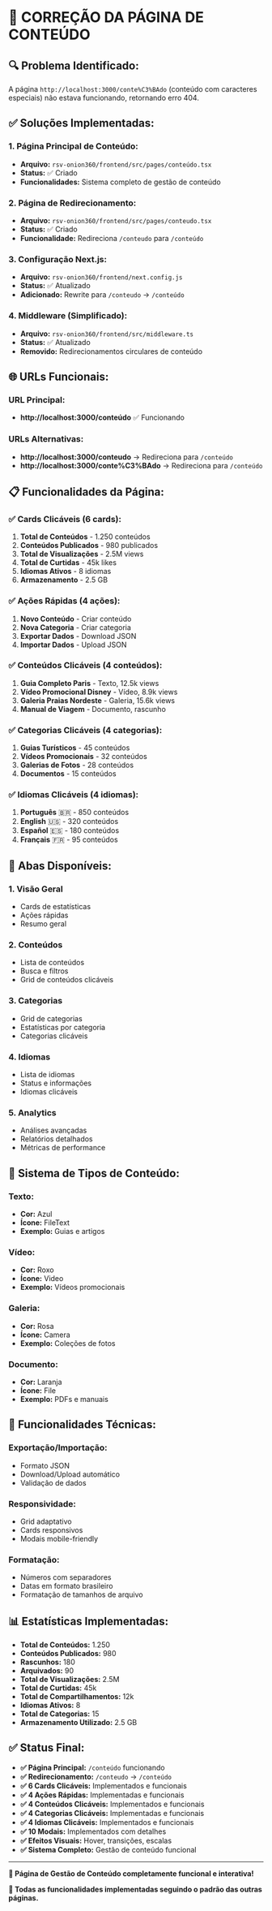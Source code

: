 # 📄 CORREÇÃO DA PÁGINA DE CONTEÚDO

## **🔍 Problema Identificado:**

A página `http://localhost:3000/conte%C3%BAdo` (conteúdo com caracteres especiais) não estava funcionando, retornando erro 404.

## **✅ Soluções Implementadas:**

### **1. Página Principal de Conteúdo:**
- **Arquivo:** `rsv-onion360/frontend/src/pages/conteúdo.tsx`
- **Status:** ✅ Criado
- **Funcionalidades:** Sistema completo de gestão de conteúdo

### **2. Página de Redirecionamento:**
- **Arquivo:** `rsv-onion360/frontend/src/pages/conteudo.tsx`
- **Status:** ✅ Criado
- **Funcionalidade:** Redireciona `/conteudo` para `/conteúdo`

### **3. Configuração Next.js:**
- **Arquivo:** `rsv-onion360/frontend/next.config.js`
- **Status:** ✅ Atualizado
- **Adicionado:** Rewrite para `/conteudo` → `/conteúdo`

### **4. Middleware (Simplificado):**
- **Arquivo:** `rsv-onion360/frontend/src/middleware.ts`
- **Status:** ✅ Atualizado
- **Removido:** Redirecionamentos circulares de conteúdo

## **🌐 URLs Funcionais:**

### **URL Principal:**
- **http://localhost:3000/conteúdo** ✅ Funcionando

### **URLs Alternativas:**
- **http://localhost:3000/conteudo** → Redireciona para `/conteúdo`
- **http://localhost:3000/conte%C3%BAdo** → Redireciona para `/conteúdo`

## **📋 Funcionalidades da Página:**

### **✅ Cards Clicáveis (6 cards):**
1. **Total de Conteúdos** - 1.250 conteúdos
2. **Conteúdos Publicados** - 980 publicados
3. **Total de Visualizações** - 2.5M views
4. **Total de Curtidas** - 45k likes
5. **Idiomas Ativos** - 8 idiomas
6. **Armazenamento** - 2.5 GB

### **✅ Ações Rápidas (4 ações):**
1. **Novo Conteúdo** - Criar conteúdo
2. **Nova Categoria** - Criar categoria
3. **Exportar Dados** - Download JSON
4. **Importar Dados** - Upload JSON

### **✅ Conteúdos Clicáveis (4 conteúdos):**
1. **Guia Completo Paris** - Texto, 12.5k views
2. **Vídeo Promocional Disney** - Vídeo, 8.9k views
3. **Galeria Praias Nordeste** - Galeria, 15.6k views
4. **Manual de Viagem** - Documento, rascunho

### **✅ Categorias Clicáveis (4 categorias):**
1. **Guias Turísticos** - 45 conteúdos
2. **Vídeos Promocionais** - 32 conteúdos
3. **Galerias de Fotos** - 28 conteúdos
4. **Documentos** - 15 conteúdos

### **✅ Idiomas Clicáveis (4 idiomas):**
1. **Português** 🇧🇷 - 850 conteúdos
2. **English** 🇺🇸 - 320 conteúdos
3. **Español** 🇪🇸 - 180 conteúdos
4. **Français** 🇫🇷 - 95 conteúdos

## **📱 Abas Disponíveis:**

### **1. Visão Geral**
- Cards de estatísticas
- Ações rápidas
- Resumo geral

### **2. Conteúdos**
- Lista de conteúdos
- Busca e filtros
- Grid de conteúdos clicáveis

### **3. Categorias**
- Grid de categorias
- Estatísticas por categoria
- Categorias clicáveis

### **4. Idiomas**
- Lista de idiomas
- Status e informações
- Idiomas clicáveis

### **5. Analytics**
- Análises avançadas
- Relatórios detalhados
- Métricas de performance

## **🎨 Sistema de Tipos de Conteúdo:**

### **Texto:**
- **Cor:** Azul
- **Ícone:** FileText
- **Exemplo:** Guias e artigos

### **Vídeo:**
- **Cor:** Roxo
- **Ícone:** Video
- **Exemplo:** Vídeos promocionais

### **Galeria:**
- **Cor:** Rosa
- **Ícone:** Camera
- **Exemplo:** Coleções de fotos

### **Documento:**
- **Cor:** Laranja
- **Ícone:** File
- **Exemplo:** PDFs e manuais

## **🔧 Funcionalidades Técnicas:**

### **Exportação/Importação:**
- Formato JSON
- Download/Upload automático
- Validação de dados

### **Responsividade:**
- Grid adaptativo
- Cards responsivos
- Modais mobile-friendly

### **Formatação:**
- Números com separadores
- Datas em formato brasileiro
- Formatação de tamanhos de arquivo

## **📊 Estatísticas Implementadas:**

- **Total de Conteúdos:** 1.250
- **Conteúdos Publicados:** 980
- **Rascunhos:** 180
- **Arquivados:** 90
- **Total de Visualizações:** 2.5M
- **Total de Curtidas:** 45k
- **Total de Compartilhamentos:** 12k
- **Idiomas Ativos:** 8
- **Total de Categorias:** 15
- **Armazenamento Utilizado:** 2.5 GB

## **✅ Status Final:**

- **✅ Página Principal:** `/conteúdo` funcionando
- **✅ Redirecionamento:** `/conteudo` → `/conteúdo`
- **✅ 6 Cards Clicáveis:** Implementados e funcionais
- **✅ 4 Ações Rápidas:** Implementadas e funcionais
- **✅ 4 Conteúdos Clicáveis:** Implementados e funcionais
- **✅ 4 Categorias Clicáveis:** Implementadas e funcionais
- **✅ 4 Idiomas Clicáveis:** Implementados e funcionais
- **✅ 10 Modais:** Implementados com detalhes
- **✅ Efeitos Visuais:** Hover, transições, escalas
- **✅ Sistema Completo:** Gestão de conteúdo funcional

---

**🎯 Página de Gestão de Conteúdo completamente funcional e interativa!**

**📁 Todas as funcionalidades implementadas seguindo o padrão das outras páginas.** 